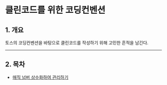 # 클린코드를 위한 코딩컨벤션

## 1. 개요

토스의 코딩컨벤션을 바탕으로 클린코드를 작성하기 위해 고민한 흔적을 남긴다.

---

## 2. 목차

- [매직 넘버 상수화하여 관리하기](./MagicNumber.md)
